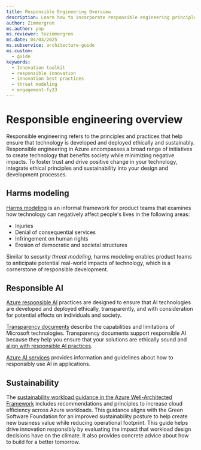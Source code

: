 ```yaml
---
title: Responsible Engineering Overview
description: Learn how to incorporate responsible engineering principles and practices so that you can deploy your technology ethically and sustainably.
author: Zimmergren
ms.author: pnp
ms.reviewer: tozimmergren
ms.date: 04/03/2025
ms.subservice: architecture-guide
ms.custom:
  - guide
keywords:
  - Innovation toolkit
  - responsible innovation
  - innovation best practices
  - threat modeling
  - engagement-fy23
---
```


# Responsible engineering overview

Responsible engineering refers to the principles and practices that help ensure that technology is developed and deployed ethically and sustainably. Responsible engineering in Azure encompasses a broad range of initiatives to create technology that benefits society while minimizing negative impacts. To foster trust and drive positive change in your technology, integrate ethical principles and sustainability into your design and development processes.

## Harms modeling

[Harms modeling](./harms-modeling/index.md) is an informal framework for product teams that examines how technology can negatively affect people's lives in the following areas:

- Injuries
- Denial of consequential services
- Infringement on human rights
- Erosion of democratic and societal structures

Similar to *security threat modeling*, harms modeling enables product teams to anticipate potential real-world impacts of technology, which is a cornerstone of responsible development.

## Responsible AI

[Azure responsible AI](https://www.microsoft.com/ai/principles-and-approach) practices are designed to ensure that AI technologies are developed and deployed ethically, transparently, and with consideration for potential effects on individuals and society.

[Transparency documents](https://www.microsoft.com/ai/principles-and-approach#transparency-report) describe the capabilities and limitations of Microsoft technologies. Transparency documents support responsible AI because they help you ensure that your solutions are ethically sound and [align with responsible AI practices](/azure/well-architected/ai/responsible-ai).

[Azure AI services](/azure/ai-services/responsible-use-of-ai-overview) provides information and guidelines about how to responsibly use AI in applications.

## Sustainability

The [sustainability workload guidance in the Azure Well-Architected Framework](/azure/architecture/framework/sustainability/) includes recommendations and principles to increase cloud efficiency across Azure workloads. This guidance aligns with the Green Software Foundation for an improved sustainability posture to help create new business value while reducing operational footprint. This guide helps drive innovation responsibly by evaluating the impact that workload design decisions have on the climate. It also provides concrete advice about how to build for a better tomorrow.
